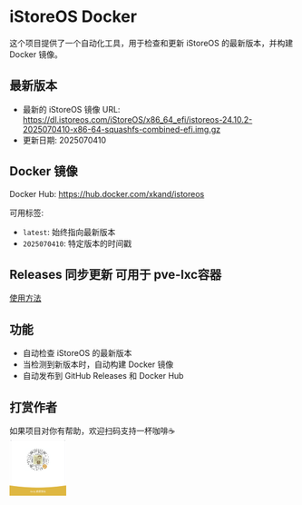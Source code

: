 # iStoreOS Docker

这个项目提供了一个自动化工具，用于检查和更新 iStoreOS 的最新版本，并构建 Docker 镜像。

## 最新版本

- 最新的 iStoreOS 镜像 URL:
  https://dl.istoreos.com/iStoreOS/x86_64_efi/istoreos-24.10.2-2025070410-x86-64-squashfs-combined-efi.img.gz
- 更新日期: 2025070410

## Docker 镜像

Docker Hub: https://hub.docker.com/xkand/istoreos

可用标签:
- `latest`: 始终指向最新版本
- `2025070410`: 特定版本的时间戳

## Releases 同步更新 可用于 pve-lxc容器

[使用方法](./docker.md)

## 功能

- 自动检查 iStoreOS 的最新版本
- 当检测到新版本时，自动构建 Docker 镜像
- 自动发布到 GitHub Releases 和 Docker Hub

## 打赏作者
如果项目对你有帮助，欢迎扫码支持一杯咖啡☕️  
<img src="./image/pay.png" alt="扫码支持" width="100" />